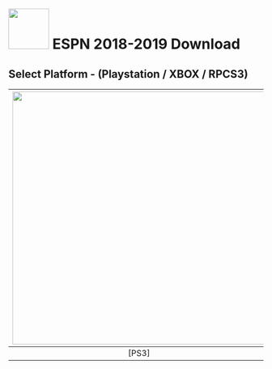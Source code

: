 # <img width="80" src="https://github.com/dylanhale/ScorebugMods/blob/main/assets/images/ESPN15-20.png"> ESPN 2018-2019 Download

## Select Platform - (Playstation / XBOX / RPCS3)

| <img width="500" src="https://github.com/dylanhale/ScorebugMods/blob/main/assets/images/Playstation.png"> | <img width="500" src="https://github.com/dylanhale/ScorebugMods/blob/main/assets/images/Xbox.png"> | <img width="500" src="https://github.com/dylanhale/ScorebugMods/blob/main/assets/images/RPCS3.png"> |
| :---:|:---:|:---:|
| [PS3] |  [XBOX - Beta]| [RPCS3](https://github.com/dylanhale/ScorebugMods/blob/main/Scorebugs/ESPN%2018-19/RPCS3/index.md) |

